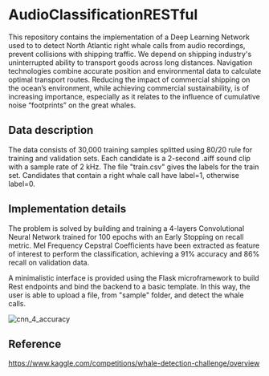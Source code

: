 # AudioClassificationRESTful
This repository contains the implementation of a Deep Learning Network used to to detect North Atlantic right whale calls from audio recordings, prevent collisions with shipping traffic.
We depend on shipping industry's uninterrupted ability to transport goods across long distances. Navigation technologies combine accurate position and environmental data to calculate optimal transport routes.
Reducing the impact of commercial shipping on the ocean’s environment, while achieving commercial sustainability, is of increasing importance, especially as it relates to the influence of cumulative noise “footprints” on the great whales.

## Data description
The data consists of 30,000 training samples splitted using 80/20 rule for training and validation sets.
Each candidate is a 2-second .aiff sound clip with a sample rate of 2 kHz. The file "train.csv" gives the labels for the train set.
Candidates that contain a right whale call have label=1, otherwise label=0.

## Implementation details
The problem is solved by building and training a 4-layers Convolutional Neural Network trained for 100 epochs with an Early Stopping on recall metric. 
Mel Frequency Cepstral Coefficients have been extracted as feature of interest to perform the classification, achieving a 91% accuracy and 86% recall on validation data.

A minimalistic interface is provided using the Flask microframework to build Rest endpoints and bind the backend to a basic template.
In this way, the user is able to upload a file, from "sample" folder, and detect the whale calls.

![cnn_4_accuracy](https://user-images.githubusercontent.com/59176654/222837745-970779d0-6a93-4380-93ba-9b0cc7df8b4a.jpg)


## Reference 
https://www.kaggle.com/competitions/whale-detection-challenge/overview
